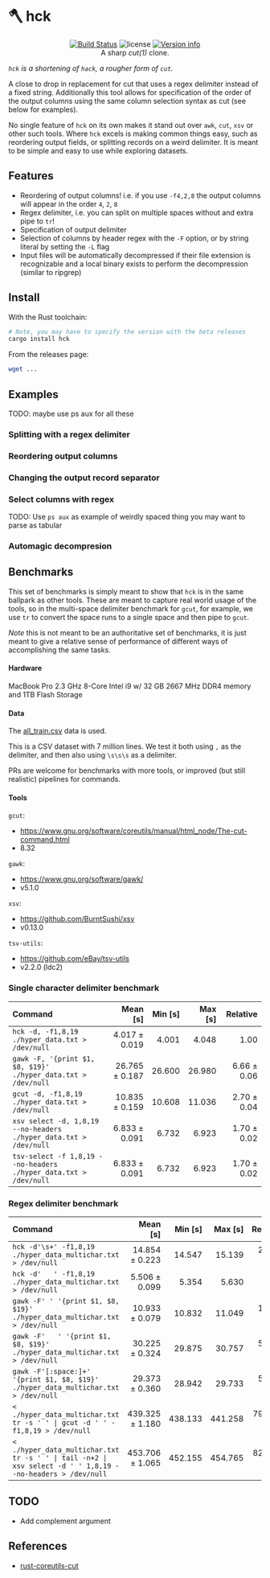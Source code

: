 # 🪓 hck

<p align="center">
  <a href="https://github.com/sstadick/hck/actions?query=workflow%3ACheck"><img src="https://github.com/sstadick/hck/workflows/Check/badge.svg" alt="Build Status"></a>
  <img src="https://img.shields.io/crates/l/hck.svg" alt="license">
  <a href="https://crates.io/crates/hck"><img src="https://img.shields.io/crates/v/hck.svg?colorB=319e8c" alt="Version info"></a><br>
  A sharp <i>cut(1)</i> clone.
</p>

_`hck` is a shortening of `hack`, a rougher form of `cut`._

A close to drop in replacement for cut that uses a regex delimiter instead of a fixed string.
Additionally this tool allows for specification of the order of the output columns using the same column selection syntax as cut (see below for examples).

No single feature of `hck` on its own makes it stand out over `awk`, `cut`, `xsv` or other such tools. Where `hck` excels is making common things easy, such as reordering output fields, or splitting records on a weird delimiter.
It is meant to be simple and easy to use while exploring datasets.

## Features

- Reordering of output columns! i.e. if you use `-f4,2,8` the output columns will appear in the order `4`, `2`, `8`
- Regex delimiter, i.e. you can split on multiple spaces without and extra pipe to `tr`!
- Specification of output delimiter
- Selection of columns by header regex with the `-F` option, or by string literal by setting the `-L` flag
- Input files will be automatically decompressed if their file extension is recognizable and a local binary exists to perform the decompression (similar to ripgrep)

## Install

With the Rust toolchain:

```bash
# Note, you may have to specify the version with the beta releases
cargo install hck
```

From the releases page:

```bash
wget ...
```

## Examples

TODO: maybe use ps aux for all these

### Splitting with a regex delimiter

### Reordering output columns

### Changing the output record separator

### Select columns with regex

TODO: Use `ps aux` as example of weirdly spaced thing you may want to parse as tabular

### Automagic decompresion

## Benchmarks

This set of benchmarks is simply meant to show that `hck` is in the same ballpark as other tools. These are meant to capture real world usage of the tools, so in the multi-space delimiter benchmark for `gcut`, for example, we use `tr` to convert the space runs to a single space and then pipe to `gcut`.

*Note* this is not meant to be an authoritative set of benchmarks, it is just meant to give a relative sense of performance of different ways of accomplishing the same tasks.

#### Hardware

MacBook Pro 2.3 GHz 8-Core Intel i9 w/ 32 GB 2667 MHz DDR4 memory and 1TB Flash Storage

#### Data

The [all_train.csv](https://archive.ics.uci.edu/ml/machine-learning-databases/00347/all_train.csv.gz) data is used.

This is a CSV dataset with 7 million lines. We test it both using `,` as the delimiter, and then also using `\s\s\s` as a delimiter.

PRs are welcome for benchmarks with more tools, or improved (but still realistic) pipelines for commands.

#### Tools

`gcut`:
  - https://www.gnu.org/software/coreutils/manual/html_node/The-cut-command.html
  - 8.32

`gawk`:
  - https://www.gnu.org/software/gawk/
  - v5.1.0

`xsv`:
  - https://github.com/BurntSushi/xsv
  - v0.13.0

`tsv-utils`:
  - https://github.com/eBay/tsv-utils
  - v2.2.0 (ldc2)

### Single character delimiter benchmark

| Command                                                           |       Mean [s] | Min [s] | Max [s] |    Relative |
| :---------------------------------------------------------------- | -------------: | ------: | ------: | ----------: |
| `hck -d, -f1,8,19 ./hyper_data.txt > /dev/null`                   |  4.017 ± 0.019 |   4.001 |   4.048 |        1.00 |
| `gawk -F, '{print $1, $8, $19}' ./hyper_data.txt > /dev/null`     | 26.765 ± 0.187 |  26.600 |  26.980 | 6.66 ± 0.06 |
| `gcut -d, -f1,8,19 ./hyper_data.txt > /dev/null`                  | 10.835 ± 0.159 |  10.608 |  11.036 | 2.70 ± 0.04 |
| `xsv select -d, 1,8,19 --no-headers ./hyper_data.txt > /dev/null` |  6.833 ± 0.091 |   6.732 |   6.923 | 1.70 ± 0.02 |
| `tsv-select -f 1,8,19 --no-headers ./hyper_data.txt > /dev/null`  |  6.833 ± 0.091 |   6.732 |   6.923 | 1.70 ± 0.02 |


### Regex delimiter benchmark

| Command                                                                                                    |        Mean [s] | Min [s] | Max [s] |     Relative |
| :--------------------------------------------------------------------------------------------------------- | --------------: | ------: | ------: | -----------: |
| `hck -d'\s+' -f1,8,19 ./hyper_data_multichar.txt > /dev/null`                                              |  14.854 ± 0.223 |  14.547 |  15.139 |  2.70 ± 0.06 |
| `hck -d'   ' -f1,8,19 ./hyper_data_multichar.txt > /dev/null`                                              |   5.506 ± 0.099 |   5.354 |   5.630 |         1.00 |
| `gawk -F' ' '{print $1, $8, $19}' ./hyper_data_multichar.txt > /dev/null`                                  |  10.933 ± 0.079 |  10.832 |  11.049 |  1.99 ± 0.04 |
| `gawk -F'   ' '{print $1, $8, $19}' ./hyper_data_multichar.txt > /dev/null`                                |  30.225 ± 0.324 |  29.875 |  30.757 |  5.49 ± 0.12 |
| `gawk -F'[:space:]+' '{print $1, $8, $19}' ./hyper_data_multichar.txt > /dev/null`                         |  29.373 ± 0.360 |  28.942 |  29.733 |  5.33 ± 0.12 |
| `< ./hyper_data_multichar.txt tr -s ' ' \| gcut -d ' ' -f1,8,19 > /dev/null`                               | 439.325 ± 1.180 | 438.133 | 441.258 | 79.79 ± 1.45 |
| `< ./hyper_data_multichar.txt tr -s ' ' \| tail -n+2 \| xsv select -d ' ' 1,8,19 --no-headers > /dev/null` | 453.706 ± 1.065 | 452.155 | 454.765 | 82.40 ± 1.50 |

## TODO

- Add complement argument

## References

- [rust-coreutils-cut](https://github.com/uutils/coreutils/blob/e48ff9dd9ee0d55da285f99d75f6169a5e4e7acc/src/uu/cut/src/cut.rs)
